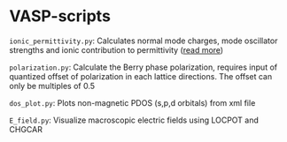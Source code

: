 # VASP-scripts

`ionic_permittivity.py`: Calculates normal mode charges, mode oscillator strengths and ionic contribution to permittivity ([read more](https://seongjoojung.github.io/posts/nmc-mos-icd/))

`polarization.py`: Calculate the Berry phase polarization, requires input of quantized offset of polarization in each lattice directions. The offset can only be multiples of 0.5

`dos_plot.py`: Plots non-magnetic PDOS (s,p,d orbitals) from xml file

`E_field.py`: Visualize macroscopic electric fields using LOCPOT and CHGCAR
